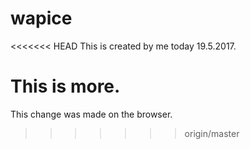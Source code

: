 # wapice


<<<<<<< HEAD
This is created by me today 19.5.2017.

This is more.
=======
This change was made on the browser.
>>>>>>> origin/master
